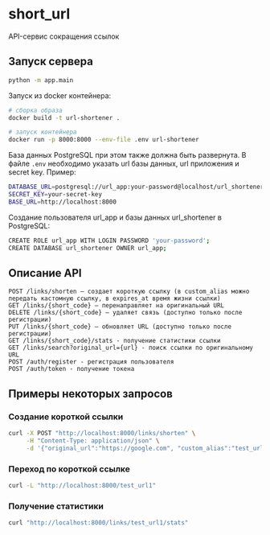 # short_url

API-сервис сокращения ссылок

## Запуск сервера

```bash
python -m app.main
```

Запуск из docker контейнера:
```bash
# сборка образа
docker build -t url-shortener .

# запуск контейнера
docker run -p 8000:8000 --env-file .env url-shortener
```

База данных PostgreSQL при этом также должна быть развернута. В файле `.env` необходимо указать url базы данных, url приложения и secret key. Пример:
```bash
DATABASE_URL=postgresql://url_app:your-password@localhost/url_shortener
SECRET_KEY=your-secret-key
BASE_URL=http://localhost:8000
```

Создание пользователя url_app и базы данных url_shortener в PostgreSQL:
```bash
CREATE ROLE url_app WITH LOGIN PASSWORD 'your-password';
CREATE DATABASE url_shortener OWNER url_app;
```

## Описание API
```
POST /links/shorten – создает короткую ссылку (в custom_alias можно передать кастомную ссылку, в expires_at время жизни ссылки)
GET /links/{short_code} – перенаправляет на оригинальный URL
DELETE /links/{short_code} – удаляет связь (доступно только после регистрации)
PUT /links/{short_code} – обновляет URL (доступно только после регистрации)
GET /links/{short_code}/stats - получение статистики ссылки
GET /links/search?original_url={url} - поиск ссылки по оригинальному URL
POST /auth/register - регистрация пользователя
POST /auth/token - получение токена
```

## Примеры некоторых запросов

### Создание короткой ссылки
```bash
curl -X POST "http://localhost:8000/links/shorten" \
     -H "Content-Type: application/json" \
     -d '{"original_url":"https://google.com", "custom_alias":"test_url1"}'
```

### Переход по короткой ссылке
```bash
curl -L "http://localhost:8000/test_url1"
```

### Получение статистики
```bash
curl "http://localhost:8000/links/test_url1/stats"
```
